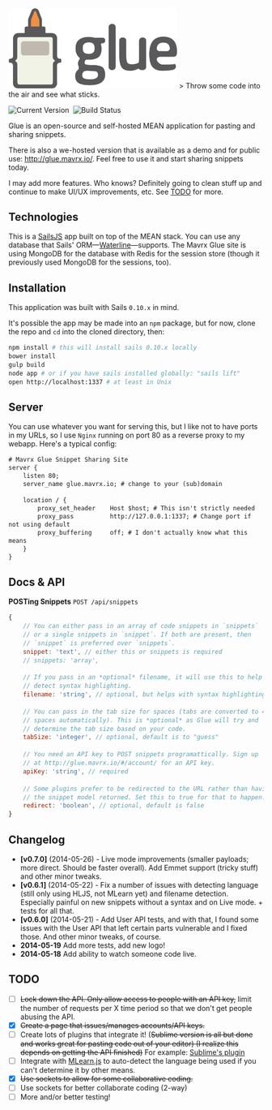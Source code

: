 <img src="src/img/glue-logo.png" alt="Glue" width="333">
> Throw some code into the air and see what sticks.

![Current Version](http://img.shields.io/github/tag/Mavrx/glue.svg?style=flat) &nbsp;![Build Status](http://img.shields.io/travis/Mavrx/glue.svg?style=flat)

Glue is an open-source and self-hosted MEAN application for pasting and sharing snippets.

There is also a we-hosted version that is available as a demo and for public use: http://glue.mavrx.io/. Feel free to use it and start sharing snippets today.

I may add more features. Who knows? Definitely going to clean stuff up and continue to make UI/UX improvements, etc. See [TODO](#todo) for more.

## Technologies
This is a [SailsJS](http://sailsjs.org/) app built on top of the MEAN stack. You can use any database that Sails' ORM&mdash;[Waterline](https://github.com/balderdashy/waterline)&mdash;supports. The Mavrx Glue site is using MongoDB for the database with Redis for the session store (though it previously used MongoDB for the sessions, too).

## Installation
This application was built with Sails `0.10.x` in mind.

It's possible the app may be made into an `npm` package, but for now, clone the repo and `cd` into the cloned directory, then:

```bash
npm install # this will install sails 0.10.x locally
bower install
gulp build
node app # or if you have sails installed globally: "sails lift"
open http://localhost:1337 # at least in Unix
```

## Server
You can use whatever you want for serving this, but I like not to have ports in my URLs, so I use `Nginx` running on port 80 as a reverse proxy to my webapp. Here's a typical config:

```nginx
# Mavrx Glue Snippet Sharing Site
server {
    listen 80;
    server_name glue.mavrx.io; # change to your (sub)domain

    location / {
        proxy_set_header    Host $host; # This isn't strictly needed
        proxy_pass          http://127.0.0.1:1337; # Change port if not using default
        proxy_buffering     off; # I don't actually know what this means
    }
}
```

## Docs & API
**POSTing Snippets**
`POST /api/snippets`

```javascript
{
    // You can either pass in an array of code snippets in `snippets`
    // or a single snippets in `snippet`. If both are present, then
    // `snippet` is preferred over `snippets`.
    snippet: 'text', // either this or snippets is required
    // snippets: 'array',

    // If you pass in an *optional* filename, it will use this to help
    // detect syntax highlighting.
    filename: 'string', // optional, but helps with syntax highlighting

    // You can pass in the tab size for spaces (tabs are converted to 4
    // spaces automatically). This is *optional* as Glue will try and
    // determine the tab size based on your code.
    tabSize: 'integer', // optional, default is to "guess"

    // You need an API key to POST snippets programattically. Sign up
    // at http://glue.mavrx.io/#/account/ for an API key.
    apiKey: 'string', // required

    // Some plugins prefer to be redirected to the URL rather than having
    // the snippet model returned. Set this to true for that to happen.
    redirect: 'boolean', // optional, default is false
}
```

## Changelog

- **[v0.7.0]** (2014-05-26) - Live mode improvements (smaller payloads; more direct. Should be faster overall). Add Emmet support (tricky stuff) and other minor tweaks.
- **[v0.6.1]** (2014-05-22) - Fix a number of issues with detecting language (still only using HLJS, not MLearn yet) and filename detection. Especially painful on new snippets without a syntax and on Live mode. + tests for all that.
- **[v0.6.0]** (2014-05-21) - Add User API tests, and with that, I found some issues with the User API that left certain parts vulnerable and I fixed those. And other minor tweaks, of course.
- **2014-05-19** Add more tests, add new logo!
- **2014-05-18** Add ability to watch someone code live.

## TODO
* [ ] ~~Lock down the API. Only allow access to people with an API key,~~ limit the number of requests per X time period so that we don't get people abusing the API.
* [x] ~~Create a page that issues/manages accounts/API keys.~~
* [ ] Create lots of plugins that integrate it! (~~Sublime version is all but done and works great for pasting code out of your editor) (I realize this depends on getting the API finished)~~ For example: [Sublime's plugin](https://github.com/surgeforward/glue-sublime-plugin)
* [ ] Integrate with [MLearn.js](https://github.com/surgeforward/MLearn.js/) to auto-detect the language being used if you can't determine it by other means.
* [x] ~~Use sockets to allow for some collaborative coding.~~
* [ ] Use sockets for better collaborate coding (2-way)
* [ ] More and/or better testing!